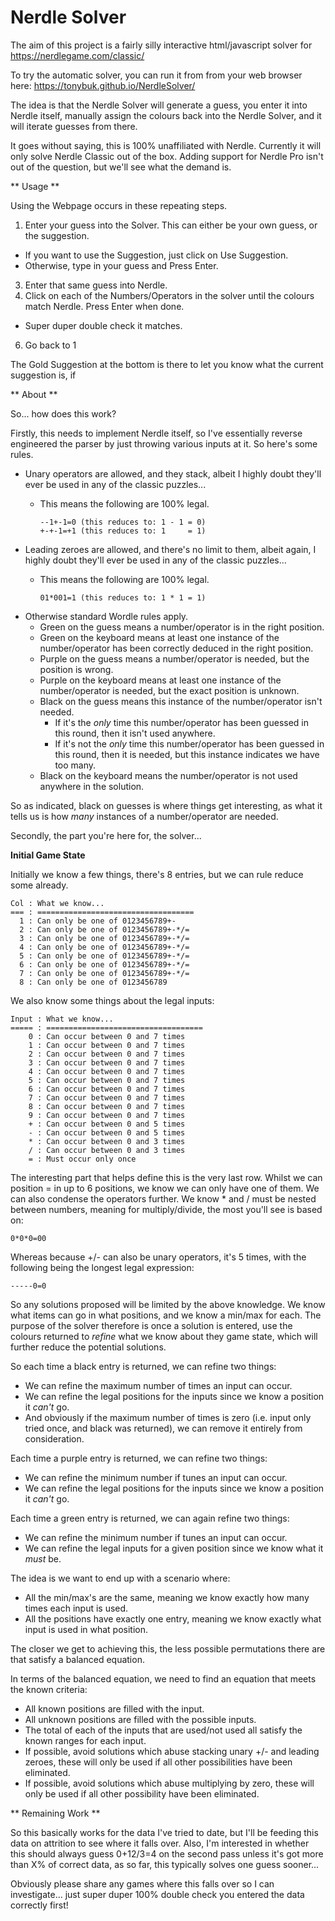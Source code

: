 # Nerdle Solver

The aim of this project is a fairly silly interactive html/javascript solver for https://nerdlegame.com/classic/

To try the automatic solver, you can run it from from your web browser here: https://tonybuk.github.io/NerdleSolver/

The idea is that the Nerdle Solver will generate a guess, you enter it into Nerdle itself, manually assign the colours back into the Nerdle Solver, and it will iterate guesses from there.

It goes without saying, this is 100% unaffiliated with Nerdle.  Currently it will only solve Nerdle Classic out of the box.  Adding support for Nerdle Pro isn't out of the question, but we'll see what the demand is.

** Usage **

Using the Webpage occurs in these repeating steps.

1. Enter your guess into the Solver.  This can either be your own guess, or the suggestion.
* If you want to use the Suggestion, just click on Use Suggestion.
* Otherwise, type in your guess and Press Enter.
3. Enter that same guess into Nerdle.
4. Click on each of the Numbers/Operators in the solver until the colours match Nerdle.  Press Enter when done.
* Super duper double check it matches.
6. Go back to 1

The Gold Suggestion at the bottom is there to let you know what the current suggestion is, if 

** About **

So... how does this work?

Firstly, this needs to implement Nerdle itself, so I've essentially reverse engineered the parser by just throwing various inputs at it.  So here's some rules.

* Unary operators are allowed, and they stack, albeit I highly doubt they'll ever be used in any of the classic puzzles...
  * This means the following are 100% legal.

        --1+-1=0 (this reduces to: 1 - 1 = 0)
        +-+-1=+1 (this reduces to: 1     = 1)


* Leading zeroes are allowed, and there's no limit to them, albeit again, I highly doubt they'll ever be used in any of the classic puzzles...
  * This means the following are 100% legal.
  
        01*001=1 (this reduces to: 1 * 1 = 1)

* Otherwise standard Wordle rules apply.
  * Green on the guess means a number/operator is in the right position.
  * Green on the keyboard means at least one instance of the number/operator has been correctly deduced in the right position.
  * Purple on the guess means a number/operator is needed, but the position is wrong.
  * Purple on the keyboard means at least one instance of the number/operator is needed, but the exact position is unknown.
  * Black on the guess means this instance of the number/operator isn't needed.
    * If it's the *only* time this number/operator has been guessed in this round, then it isn't used anywhere.
    * If it's not the *only* time this number/operator has been guessed in this round, then it is needed, but this instance indicates we have too many.
  * Black on the keyboard means the number/operator is not used anywhere in the solution.

So as indicated, black on guesses is where things get interesting, as what it tells us is how *many* instances of a number/operator are needed.

Secondly, the part you're here for, the solver...

**Initial Game State**

Initially we know a few things, there's 8 entries, but we can rule reduce some already.

    Col : What we know...
    === : ===================================
      1 : Can only be one of 0123456789+-
      2 : Can only be one of 0123456789+-*/=
      3 : Can only be one of 0123456789+-*/=
      4 : Can only be one of 0123456789+-*/=
      5 : Can only be one of 0123456789+-*/=
      6 : Can only be one of 0123456789+-*/=
      7 : Can only be one of 0123456789+-*/=
      8 : Can only be one of 0123456789

We also know some things about the legal inputs:

    Input : What we know...
    ===== : ===================================
        0 : Can occur between 0 and 7 times
        1 : Can occur between 0 and 7 times
        2 : Can occur between 0 and 7 times
        3 : Can occur between 0 and 7 times
        4 : Can occur between 0 and 7 times
        5 : Can occur between 0 and 7 times
        6 : Can occur between 0 and 7 times
        7 : Can occur between 0 and 7 times
        8 : Can occur between 0 and 7 times
        9 : Can occur between 0 and 7 times
        + : Can occur between 0 and 5 times
        - : Can occur between 0 and 5 times
        * : Can occur between 0 and 3 times
        / : Can occur between 0 and 3 times
        = : Must occur only once

The interesting part that helps define this is the very last row.  Whilst we can position = in up to 6 positions, we know we can only have one of them.  We can also condense the operators further.  We know * and / must be nested between numbers, meaning for multiply/divide, the most you'll see is based on:

    0*0*0=00

Whereas because +/- can also be unary operators, it's 5 times, with the following being the longest legal expression:

    -----0=0

So any solutions proposed will be limited by the above knowledge.  We know what items can go in what positions, and we know a min/max for each.  The purpose of the solver therefore is once a solution is entered, use the colours returned to *refine* what we know about they game state, which will further reduce the potential solutions.

So each time a black entry is returned, we can refine two things:

* We can refine the maximum number of times an input can occur.
* We can refine the legal positions for the inputs since we know a position it *can't* go.
* And obviously if the maximum number of times is zero (i.e. input only tried once, and black was returned), we can remove it entirely from consideration.

Each time a purple entry is returned, we can refine two things:

* We can refine the minimum number if tunes an input can occur.
* We can refine the legal positions for the inputs since we know a position it *can't* go.

Each time a green entry is returned, we can again refine two things:

* We can refine the minimum number if tunes an input can occur.
* We can refine the legal inputs for a given position since we know what it *must* be.

The idea is we want to end up with a scenario where:

* All the min/max's are the same, meaning we know exactly how many times each input is used.
* All the positions have exactly one entry, meaning we know exactly what input is used in what position.

The closer we get to achieving this, the less possible permutations there are that satisfy a balanced equation.

In terms of the balanced equation, we need to find an equation that meets the known criteria:

* All known positions are filled with the input.
* All unknown positions are filled with the possible inputs.
* The total of each of the inputs that are used/not used all satisfy the known ranges for each input.
* If possible, avoid solutions which abuse stacking unary +/- and leading zeroes, these will only be used if all other possibilities have been eliminated.
* If possible, avoid solutions which abuse multiplying by zero, these will only be used if all other possibility have been eliminated.

** Remaining Work **

So this basically works for the data I've tried to date, but I'll be feeding this data on attrition to see where it falls over.  Also, I'm interested in whether this should always guess 0+12/3=4 on the second pass unless it's got more than X% of correct data, as so far, this typically solves one guess sooner...

Obviously please share any games where this falls over so I can investigate... just super duper 100% double check you entered the data correctly first!
